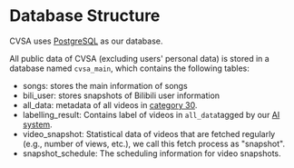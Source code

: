 # Database Structure

CVSA uses [PostgreSQL](https://www.postgresql.org/) as our database.

All public data of CVSA (excluding users' personal data) is stored in a database named `cvsa_main`, which contains the
following tables:

* songs: stores the main information of songs
* bili\_user: stores snapshots of Bilibili user information
* all\_data: metadata of all videos in [category 30](../../about/scope-of-inclusion.md#category-30).
* labelling\_result: Contains label of videos in `all_data`tagged by our [AI system](../artificial-intelligence.md#the-filter).
* video\_snapshot: Statistical data of videos that are fetched regularly (e.g., number of views, etc.), we call this fetch process as "snapshot".
* snapshot\_schedule: The scheduling information for video snapshots.

